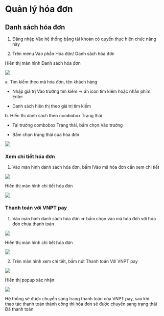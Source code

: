 # Quản lý hóa đơn
##  Danh sách hóa đơn

1. Đăng nhập Vào hệ thống bằng tài khoản có quyền thực hiện chức năng này

2. Trên menu Vào phần Hóa đơn/ Danh sách hóa đơn

Hiển thị màn hình Danh sách hóa đơn

![](/img/sme_invoice1.png)

a. Tìm kiếm theo mã hóa đơn, tên khách hàng

- Nhập giá trị Vào trường tìm kiếm ⇒  ấn icon tìm kiếm hoặc nhấn phím Enter

- Danh sách hiên thị theo giá trị tìm kiếm

b. Hiển thị danh sách theo combobox Trạng thái

- Tại trường combobox Trạng thái, bấm chọn Vào trường

- Bấm chọn trạng thái của hóa đơn

![](/img/sme_invoice2.png)

### Xem chi tiết hóa đơn

1. Vào màn hình danh sách hóa đơn, bấm IVào mã hóa đơn cần xem chi tiết

![](/img/sme_invoice3.png)

Hiển thị màn hình chi tiết hóa đơn

![](/img/sme_invoice4.png)

###  Thanh toán với VNPT pay

1. Vào màn hình danh sách hóa đơn ⇒ bấm chọn vào mã hóa đơn với hóa đơn chưa thanh toán

![](/img/sme_invoice5.png)

Hiển thị màn hình chi tiết hóa đơn

![](/img/sme_invoice6.png)

2. Trên màn hình xem chi tiết, bấm nút Thanh toán Với VNPT pay

![](/img/sme_invoice7.png)

Hiển thị popup xác nhận

![](/img/sme_invoice8.png)

Hệ thống sẽ được chuyển sang trang thanh toán của VNPT pay, sau khi thao tác thanh toán thành công thì hóa đơn sẽ được chuyển sang trạng thái Đã thanh toán
